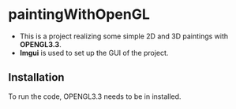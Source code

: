 # paintingWithOpenGL
- This is a project realizing some simple 2D and 3D paintings with __OPENGL3.3__.
- __Imgui__ is used to set up the GUI of the project.

## Installation

To run the code, OPENGL3.3 needs to be in installed.



